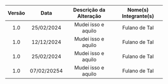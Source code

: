 | Versão | Data | Descrição da Alteração | Nome(s) Integrante(s) |
| :----: | :--: | :--------------------: | :-------------------: |
| 1.0 | 25/02/2024 | Mudei isso e aquilo | Fulano de Tal |
| 1.0 | 12/12/2024 | Mudei isso e aquilo | Fulano de Tal |
| 1.0 | 25/02/2024 | Mudei isso e aquilo | Fulano de Tal |
| 1.0 | 07/02/20254 | Mudei isso e aquilo | Fulano de Tal |